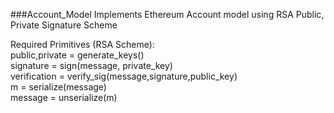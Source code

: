 ###Account_Model
Implements Ethereum Account model using RSA Public, Private Signature Scheme

Required Primitives (RSA Scheme):\
public,private = generate_keys()\
signature = sign(message, private_key)\
verification = verify_sig(message,signature,public_key)\
m = serialize(message)\
message = unserialize(m)
